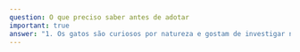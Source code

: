 ```yaml
---
question: O que preciso saber antes de adotar
important: true
answer: "1. Os gatos são curiosos por natureza e gostam de investigar novos ambientes, mas se tiverem acesso livre à rua, estarão sujeitos a vários perigos, como atropelamento, envenenamento, doenças, ataque de cães ou de pessoas. Então, segurança é fundamental!\_**Mantenha seu gatinho nos domínios de sua propriedade**;\n2. Gatos podem viver muitos anos, alguns ultrapassam os vinte anos de idade, por isso deve estar preparado para manter as necessidades de seu amigo peludo por um\_**período longo**;\n3. Muitas coisas podem acontecer sem que estejamos esperando: perder o emprego, engravidar, mudar de endereço e até mesmo conhecer alguém que não curta gatos. Nada disso justifica se desfazer do seu companheiro felino,\_**tenha um plano**\_para incluir seu gatinho em uma nova realidade;\n4. Assim como as pessoas, os animais também adoecem e\_**podem precisar atendimento veterinário**. Se pergunte se você terá condições de custear essas despesas;\n5. **Alimentação de qualidade é fundamental**\_para a saúde de seu gatinho, além de prevenir doenças, a ração adequada à idade e condição do seu gato irá trazer bem estar e saúde. Alimentação natural é permitida, desde que recomendada por um nutrólogo especializado em animais.\n6. Ter um gato exige tempo de sua parte: **precisa\_dar atenção e brincar\_com ele**, para que ele não se sinta entediado e estressado;\n7. Não se esqueça também que caso precise viajar e não puder levar seu gatinho junto, terá que\_**providenciar uma hospedagem\_ou\_alguém para cuidar dele\_enquanto estiver fora**.\n\nAgora sim, está pronto(a) para [adotar](/adotar)?\n"
---
```


